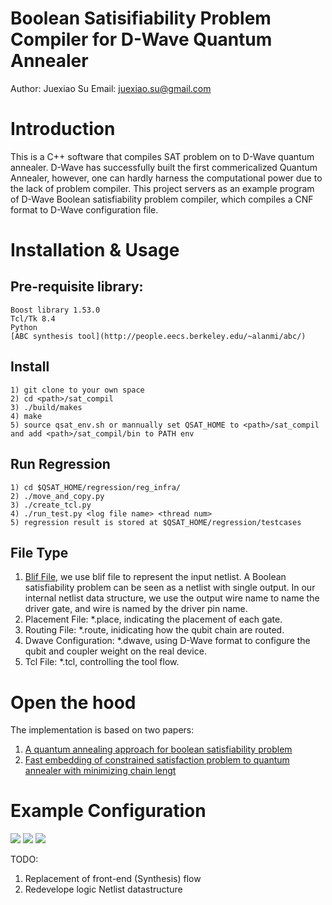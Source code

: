 # Boolean Satisifiability Problem Compiler for D-Wave Quantum Annealer
Author: Juexiao Su
Email: juexiao.su@gmail.com

# Introduction
This is a C++ software that compiles SAT problem on to D-Wave quantum annealer. D-Wave has successfully built the first commericalized Quantum Annealer, however, one can hardly harness the computational power due to the lack of problem compiler. This project servers as an example program of D-Wave Boolean satisfiability problem compiler, which compiles a CNF format to D-Wave configuration file.

# Installation & Usage
## Pre-requisite library:
    Boost library 1.53.0
    Tcl/Tk 8.4
    Python
    [ABC synthesis tool](http://people.eecs.berkeley.edu/~alanmi/abc/)
## Install
    1) git clone to your own space
    2) cd <path>/sat_compil
    3) ./build/makes
    4) make
    5) source qsat_env.sh or mannually set QSAT_HOME to <path>/sat_compil and add <path>/sat_compil/bin to PATH env
## Run Regression
    1) cd $QSAT_HOME/regression/reg_infra/
    2) ./move_and_copy.py
    3) ./create_tcl.py
    4) ./run_test.py <log file name> <thread num>
    5) regression result is stored at $QSAT_HOME/regression/testcases
## File Type
1) [Blif File](http://www.cs.columbia.edu/~cs6861/sis/blif/index.html), we use blif file to represent the input netlist. A Boolean satisfiability problem can be seen as a netlist with single output. In our internal netlist data structure, we use the output wire name to name the driver gate, and wire is named by the driver pin name.
2) Placement File: *.place, indicating the placement of each gate.
3) Routing File: *.route, inidicating how the qubit chain are routed.
3) Dwave Configuration: *.dwave, using D-Wave format to configure the qubit and coupler weight on the real device.
4) Tcl File: *.tcl, controlling the tool flow.
  
# Open the hood
The implementation is based on two papers:
1) [A quantum annealing approach for boolean satisfiability problem](https://dl.acm.org/citation.cfm?id=2897973)
2) [Fast embedding of constrained satisfaction problem to quantum annealer with minimizing chain lengt](http://ieeexplore.ieee.org/document/8060449/)

# Example Configuration
![](https://github.com/QuantumSAT/sat_compil/example/and-gate.PNG)
![](https://github.com/QuantumSAT/sat_compil/example/and-gate2.PNG)
![](https://github.com/QuantumSAT/sat_compil/example/routed.PNG)

  



TODO:
1) Replacement of front-end (Synthesis) flow
2) Redevelope logic Netlist datastructure
